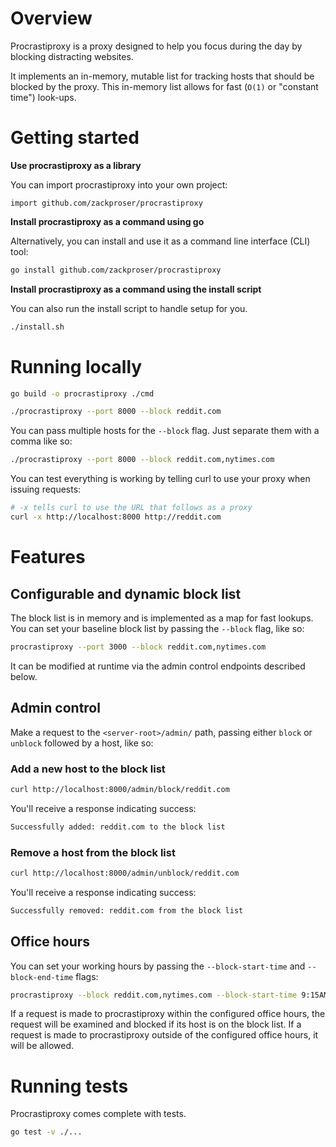 # Overview

Procrastiproxy is a proxy designed to help you focus during the day by blocking distracting websites.

It implements an in-memory, mutable list for tracking hosts that should be blocked by the proxy. This in-memory list allows for fast (`O(1)` or "constant time") look-ups.

# Getting started

**Use procrastiproxy as a library**

You can import procrastiproxy into your own project:

```golang
import github.com/zackproser/procrastiproxy
```

**Install procrastiproxy as a command using go**

Alternatively, you can install and use it as a command line interface (CLI) tool:

```bash
go install github.com/zackproser/procrastiproxy
```

**Install procrastiproxy as a command using the install script**

You can also run the install script to handle setup for you.

```bash
./install.sh
```

# Running locally

```bash
go build -o procrastiproxy ./cmd

./procrastiproxy --port 8000 --block reddit.com
```

You can pass multiple hosts for the `--block` flag. Just separate them with a comma like so:

```bash
./procrastiproxy --port 8000 --block reddit.com,nytimes.com
```

You can test everything is working by telling curl to use your proxy when issuing requests:

```bash
# -x tells curl to use the URL that follows as a proxy
curl -x http://localhost:8000 http://reddit.com
```

# Features

## Configurable and dynamic block list

The block list is in memory and is implemented as a map for fast lookups. You can set your baseline block list by passing the `--block` flag, like so:

```bash
procrastiproxy --port 3000 --block reddit.com,nytimes.com
```

It can be modified at runtime via the admin control endpoints described below.

## Admin control

Make a request to the `<server-root>/admin/` path, passing either `block` or `unblock` followed by a host, like so:

### Add a new host to the block list

```bash
curl http://localhost:8000/admin/block/reddit.com
```

You'll receive a response indicating success:

```bash
Successfully added: reddit.com to the block list
```

### Remove a host from the block list

```bash
curl http://localhost:8000/admin/unblock/reddit.com
```

You'll receive a response indicating success:

```bash
Successfully removed: reddit.com from the block list
```

## Office hours

You can set your working hours by passing the `--block-start-time` and `--block-end-time` flags:

```bash
procrastiproxy --block reddit.com,nytimes.com --block-start-time 9:15AM --block-end-time 5:00PM
```

If a request is made to procrastiproxy within the configured office hours, the request will be examined and blocked if its host is on the block list. If a request is made to procrastiproxy outside of the configured office hours, it will be allowed.

# Running tests

Procrastiproxy comes complete with tests.

```bash
go test -v ./...
```
